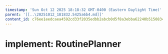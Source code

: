 ```yaml
---
timestamp: 'Sun Oct 12 2025 18:18:32 GMT-0400 (Eastern Daylight Time)'
parent: '[[..\20251012_181832.5425a6b4.md]]'
content_id: c76ee1eedcaea4592cd33f2035edbb2abcb0d5f8a3ebba62240b51508349ee22
---
```


# implement: RoutinePlanner

